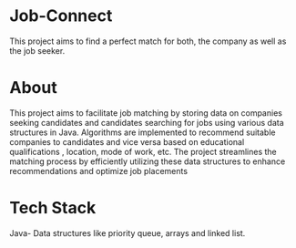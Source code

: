 # Job-Connect
This project aims to find a perfect match for both, the company as well as the job seeker.
# About
This project aims to facilitate job matching by storing data on companies seeking candidates and candidates searching for jobs using
various data structures in Java. Algorithms are implemented to recommend suitable
companies to candidates and vice versa based on educational qualifications , location, mode of work, etc. The project streamlines
the matching process by efficiently utilizing these data structures to enhance recommendations and optimize job placements
# Tech Stack
Java- Data structures like priority queue, arrays and linked list.
